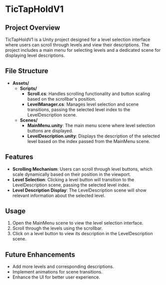 # TicTapHoldV1

## Project Overview
TicTapHoldV1 is a Unity project designed for a level selection interface where users can scroll through levels and view their descriptions. The project includes a main menu for selecting levels and a dedicated scene for displaying level descriptions.

## File Structure
- **Assets/**
  - **Scripts/**
    - **Scroll.cs**: Handles scrolling functionality and button scaling based on the scrollbar's position.
    - **LevelManager.cs**: Manages level selection and scene transitions, passing the selected level index to the LevelDescription scene.
  - **Scenes/**
    - **MainMenu.unity**: The main menu scene where level selection buttons are displayed.
    - **LevelDescription.unity**: Displays the description of the selected level based on the index passed from the MainMenu scene.

## Features
- **Scrolling Mechanism**: Users can scroll through level buttons, which scale dynamically based on their position in the viewport.
- **Level Selection**: Clicking a level button will transition to the LevelDescription scene, passing the selected level index.
- **Level Description Display**: The LevelDescription scene will show relevant information about the selected level.

## Usage
1. Open the MainMenu scene to view the level selection interface.
2. Scroll through the levels using the scrollbar.
3. Click on a level button to view its description in the LevelDescription scene.

## Future Enhancements
- Add more levels and corresponding descriptions.
- Implement animations for scene transitions.
- Enhance the UI for better user experience.